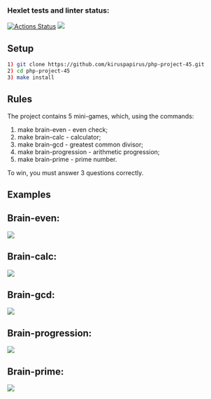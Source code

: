 ### Hexlet tests and linter status:

[![Actions Status](https://github.com/kiruspapirus/php-project-45/actions/workflows/hexlet-check.yml/badge.svg)](https://github.com/kiruspapirus/php-project-45/actions)
<a href="https://codeclimate.com/github/kiruspapirus/php-project-45/maintainability"><img src="https://api.codeclimate.com/v1/badges/92cc7437f3bd888763ec/maintainability" /></a>

## Setup

```bash
1) git clone https://github.com/kiruspapirus/php-project-45.git
2) cd php-project-45 
3) make install
```
## Rules

The project contains 5 mini-games, which, using the commands:

1) make brain-even - even check;
2) make brain-calc - calculator;
3) make brain-gcd - greatest common divisor;
4) make brain-progression - arithmetic progression;
5) make brain-prime - prime number.

To win, you must answer 3 questions correctly.

## Examples

## Brain-even:
<a href="https://asciinema.org/a/3svnsLm5MbUCYB1Zj4nJqANEn" target="_blank"><img src="https://asciinema.org/a/3svnsLm5MbUCYB1Zj4nJqANEn.svg" /></a>

## Brain-calc:
<a href="https://asciinema.org/a/Kpfly2PhSvJNbr60HSCkSOLvx" target="_blank"><img src="https://asciinema.org/a/Kpfly2PhSvJNbr60HSCkSOLvx.svg" /></a>

## Brain-gcd:
<a href="https://asciinema.org/a/9Z7RqzvmwADhI2SQKcRbUEQCE" target="_blank"><img src="https://asciinema.org/a/9Z7RqzvmwADhI2SQKcRbUEQCE.svg" /></a>

## Brain-progression:
<a href="https://asciinema.org/a/nlvJKBoHMl0OjVfrkP3H6EdoZ" target="_blank"><img src="https://asciinema.org/a/nlvJKBoHMl0OjVfrkP3H6EdoZ.svg" /></a>

## Brain-prime:
<a href="https://asciinema.org/a/XI7yhFTYPXZ9SCLTfdGNXH1Zt" target="_blank"><img src="https://asciinema.org/a/XI7yhFTYPXZ9SCLTfdGNXH1Zt.svg" /></a>
